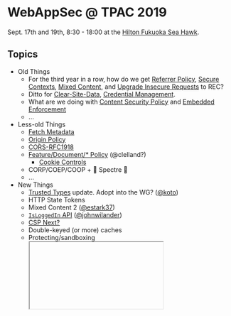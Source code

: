 # WebAppSec @ TPAC 2019

Sept. 17th and 19th, 8:30 - 18:00 at the [Hilton Fukuoka Sea Hawk](https://www3.hilton.com/en/hotels/japan/hilton-fukuoka-sea-hawk-FUKHIHI/index.html).

## Topics

* Old Things
    * For the third year in a row, how do we get [Referrer Policy](https://www.w3.org/TR/referrer-policy/), [Secure Contexts](https://www.w3.org/TR/secure-contexts/), [Mixed Content](https://www.w3.org/TR/mixed-content/), and [Upgrade Insecure Requests](https://www.w3.org/TR/upgrade-insecure-requests/) to REC?
    * Ditto for [Clear-Site-Data](https://www.w3.org/TR/clear-site-data/), [Credential Management](https://www.w3.org/TR/credential-management/).
    * What are we doing with [Content Security Policy](https://www.w3.org/TR/csp/) and [Embedded Enforcement](https://www.w3.org/TR/csp-embedded-enforcement/)
    * ...
* Less-old Things
    * [Fetch Metadata](https://www.w3.org/TR/fetch-metadata/)
    * [Origin Policy](https://wicg.github.io/origin-policy/)
    * [CORS-RFC1918](https://wicg.github.io/cors-rfc1918/)
    * [Feature/Document/* Policy](https://www.w3.org/TR/feature-policy/) (@clelland?)
        * [Cookie Controls](https://github.com/w3c/webappsec-feature-policy/issues/85)
    * CORP/COEP/COOP + 👻 Spectre 👻
    * ...
* New Things
    * [Trusted Types](https://github.com/WICG/trusted-types) update. Adopt into the WG? ([@koto](https://github.com/koto))
    * HTTP State Tokens
    * Mixed Content 2 ([@estark37](https://github.com/estark37))
    * [`IsLoggedIn` API](https://lists.w3.org/Archives/Public/public-webappsec/2019Sep/0004.html) ([@johnwilander](https://github.com/johnwilander))
    * [CSP Next?](https://github.com/mikewest/csp-next)
    * Double-keyed (or more) caches
    * Protecting/sandboxing <iframe> sites (history.length, caches, window[i])
    * `Sec-Origin` (@deian)
    * ...
* Process Things
    * [Charter](https://www.w3.org/2019/03/webappsec-2019-charter.html) still reasonable?
        * Putting privacy more clearly in scope and make browser privacy policies part of the security review process
    * [Evergreen standards](https://www.w3.org/wiki/Evergreen_Standards)?
    * Relationship with other groups (TAG, PING, HTTPbis, etc.)
    * Security reviews of upcoming features.
    * Various browsers' launch processes
    
Suggestions? https://github.com/w3c/webappsec/issues/555 would be a great place to make them.

## Schedule

| | Tuesday, September 17th |
|-|-------------------------|
| 8:30 - 18:00 | *TBD* |

| | Wednesday, September 17th |
|-|-------------------------|
| 8:30 - 18:00 | [Unconference Session Ideas](https://www.w3.org/wiki/TPAC/2019/SessionIdeas) |

| | Thursday, September 19th |
|-|-------------------------|
| 8:30 - 18:00 | *TBD* |
